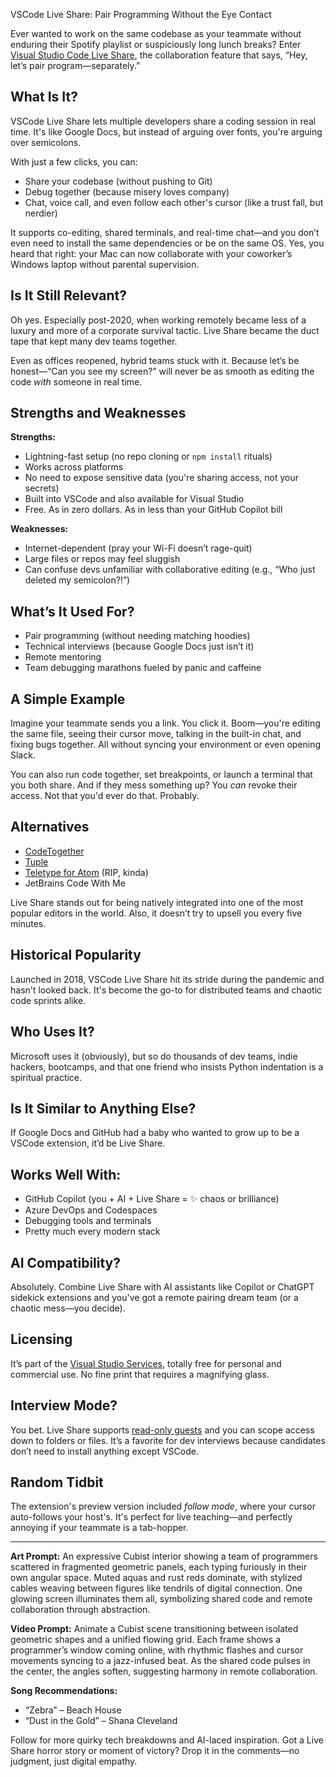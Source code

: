 VSCode Live Share: Pair Programming Without the Eye Contact

Ever wanted to work on the same codebase as your teammate without enduring their Spotify playlist or suspiciously long lunch breaks? Enter [Visual Studio Code Live Share](https://visualstudio.microsoft.com/services/live-share/), the collaboration feature that says, “Hey, let’s pair program—separately.”

## What Is It?

VSCode Live Share lets multiple developers share a coding session in real time. It's like Google Docs, but instead of arguing over fonts, you're arguing over semicolons.

With just a few clicks, you can:

- Share your codebase (without pushing to Git)
- Debug together (because misery loves company)
- Chat, voice call, and even follow each other's cursor (like a trust fall, but nerdier)

It supports co-editing, shared terminals, and real-time chat—and you don’t even need to install the same dependencies or be on the same OS. Yes, you heard that right: your Mac can now collaborate with your coworker’s Windows laptop without parental supervision.

## Is It Still Relevant?

Oh yes. Especially post-2020, when working remotely became less of a luxury and more of a corporate survival tactic. Live Share became the duct tape that kept many dev teams together.

Even as offices reopened, hybrid teams stuck with it. Because let’s be honest—“Can you see my screen?” will never be as smooth as editing the code *with* someone in real time.

## Strengths and Weaknesses

**Strengths:**

- Lightning-fast setup (no repo cloning or `npm install` rituals)
- Works across platforms
- No need to expose sensitive data (you're sharing access, not your secrets)
- Built into VSCode and also available for Visual Studio
- Free. As in zero dollars. As in less than your GitHub Copilot bill

**Weaknesses:**

- Internet-dependent (pray your Wi-Fi doesn’t rage-quit)
- Large files or repos may feel sluggish
- Can confuse devs unfamiliar with collaborative editing (e.g., “Who just deleted my semicolon?!”)

## What’s It Used For?

- Pair programming (without needing matching hoodies)
- Technical interviews (because Google Docs just isn’t it)
- Remote mentoring
- Team debugging marathons fueled by panic and caffeine

## A Simple Example

Imagine your teammate sends you a link. You click it. Boom—you're editing the same file, seeing their cursor move, talking in the built-in chat, and fixing bugs together. All without syncing your environment or even opening Slack.

You can also run code together, set breakpoints, or launch a terminal that you both share. And if they mess something up? You *can* revoke their access. Not that you'd ever do that. Probably.

## Alternatives

- [CodeTogether](https://www.codetogether.com/)
- [Tuple](https://tuple.app/)
- [Teletype for Atom](https://flight-manual.atom.io/using-atom/sections/collaborating-with-teletype/) (RIP, kinda)
- JetBrains Code With Me

Live Share stands out for being natively integrated into one of the most popular editors in the world. Also, it doesn’t try to upsell you every five minutes.

## Historical Popularity

Launched in 2018, VSCode Live Share hit its stride during the pandemic and hasn't looked back. It's become the go-to for distributed teams and chaotic code sprints alike.

## Who Uses It?

Microsoft uses it (obviously), but so do thousands of dev teams, indie hackers, bootcamps, and that one friend who insists Python indentation is a spiritual practice.

## Is It Similar to Anything Else?

If Google Docs and GitHub had a baby who wanted to grow up to be a VSCode extension, it’d be Live Share.

## Works Well With:

- GitHub Copilot (you + AI + Live Share = ✨ chaos or brilliance)
- Azure DevOps and Codespaces
- Debugging tools and terminals
- Pretty much every modern stack

## AI Compatibility?

Absolutely. Combine Live Share with AI assistants like Copilot or ChatGPT sidekick extensions and you've got a remote pairing dream team (or a chaotic mess—you decide).

## Licensing

It’s part of the [Visual Studio Services](https://visualstudio.microsoft.com/services/live-share/), totally free for personal and commercial use. No fine print that requires a magnifying glass.

## Interview Mode?

You bet. Live Share supports [read-only guests](https://learn.microsoft.com/en-us/visualstudio/liveshare/use/vs) and you can scope access down to folders or files. It’s a favorite for dev interviews because candidates don’t need to install anything except VSCode.

## Random Tidbit

The extension's preview version included *follow mode*, where your cursor auto-follows your host's. It's perfect for live teaching—and perfectly annoying if your teammate is a tab-hopper.

---

**Art Prompt:**
An expressive Cubist interior showing a team of programmers scattered in fragmented geometric panels, each typing furiously in their own angular space. Muted aquas and rust reds dominate, with stylized cables weaving between figures like tendrils of digital connection. One glowing screen illuminates them all, symbolizing shared code and remote collaboration through abstraction.

**Video Prompt:**
Animate a Cubist scene transitioning between isolated geometric shapes and a unified flowing grid. Each frame shows a programmer’s window coming online, with rhythmic flashes and cursor movements syncing to a jazz-infused beat. As the shared code pulses in the center, the angles soften, suggesting harmony in remote collaboration.

**Song Recommendations:**
- “Zebra” – Beach House
- “Dust in the Gold” – Shana Cleveland

Follow for more quirky tech breakdowns and AI-laced inspiration. Got a Live Share horror story or moment of victory? Drop it in the comments—no judgment, just digital empathy.
